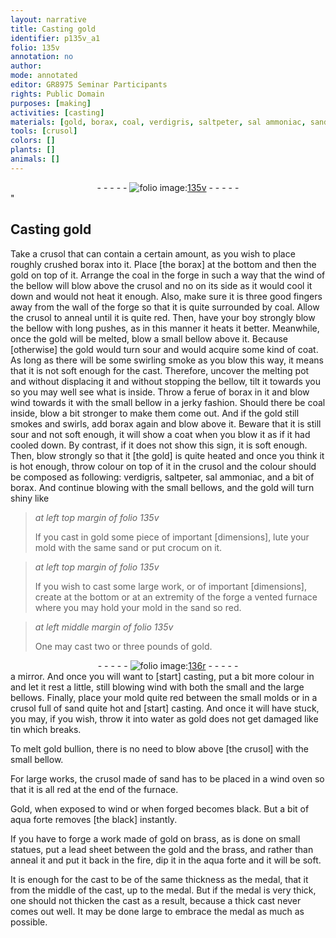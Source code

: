```yaml
---
layout: narrative
title: Casting gold
identifier: p135v_a1
folio: 135v
annotation: no
author:
mode: annotated
editor: GR8975 Seminar Participants
rights: Public Domain
purposes: [making]
activities: [casting]
materials: [gold, borax, coal, verdigris, saltpeter, sal ammoniac, sand, crocum, Gold, aqua forte, brass, lead]
tools: [crusol]
colors: []
plants: []
animals: []
---
```


 <div class="folio" align="center">- - - - - <a href="http://gallica.bnf.fr/ark:/12148/btv1b10500001g/f276.item.r=" target="_blank"><img src="https://cu-mkp.github.io/GR8975-edition/assets/photo-icon.png" alt="folio image: " style="display:inline-block; margin-bottom:-3px;"/>135v</a> - - - - - </div>" 

## Casting <span class="material">gold</span>

  <span class="activity"></span> 
 Take a <span class="tool">crusol</span> that can contain a certain amount, as you wish to place roughly crushed <span class="material">borax</span> into it. Place [the borax] at the bottom and then the <span class="material">gold</span> on top of it. Arrange the <span class="material">coal</span> in the forge in such a way that the wind of the bellow will blow above the <span class="tool">crusol</span> and no on its side as it would cool it down and would not heat it enough. Also, make sure it is three good fingers away from the wall of the forge so that it is quite surrounded by coal. Allow the <span class="tool">crusol</span> to anneal until it is quite red. Then, have your boy strongly blow the bellow with long pushes, as in this manner it heats it better. Meanwhile, once the <span class="material">gold</span> will be melted, blow a small bellow above it. Because [otherwise] the <span class="material">gold</span> would turn sour and would acquire some kind of coat. As long as there will be some swirling smoke as you blow this way, it means that it is not soft enough for the cast. Therefore, uncover the melting pot and without displacing it and without stopping the bellow, tilt it towards you so you may well see what is inside. Throw a ferue of <span class="material">borax</span> in it and blow wind towards it with the small bellow in a jerky fashion. Should there be <span class="material">coal</span> inside, blow a bit stronger to make them come out. And if the <span class="material">gold</span> still smokes and swirls, add <span class="material">borax</span> again and blow above it. Beware that it is still sour and not soft enough, it will show a coat when you blow it as if it had cooled down. By contrast, if it does not show this sign, it is soft enough. Then, blow strongly so that it [the gold] is quite heated and once you think it is hot enough, throw colour on top of it in the <span class="tool">crusol</span> and the colour should be composed as following: <span class="material">verdigris</span>, <span class="material">saltpeter</span>, <span class="material">sal ammoniac</span>, and a bit of borax. And continue blowing with the small bellows, and the <span class="material">gold</span> will turn shiny like 
 
> *at left top margin of folio 135v*
> 
> If you cast in <span class="material">gold</span> some piece of important [dimensions], lute your mold with the same <span class="material">sand</span> or put <span class="material">crocum</span> on it. 
 
> *at left top margin of folio 135v*
> 
> If you wish to cast some large work, or of important [dimensions], create at the bottom or at an extremity of the forge a vented furnace where you may hold your mold in the <span class="material">sand</span> so red. 
 
> *at left middle margin of folio 135v*
> 
> One may cast two or three <span class="unit">pounds</span> of <span class="material">gold</span>. 
 <div class="folio" align="center">- - - - - <a href="http://gallica.bnf.fr/ark:/12148/btv1b10500001g/f277.item.r=" target="_blank"><img src="https://cu-mkp.github.io/GR8975-edition/assets/photo-icon.png" alt="folio image: " style="display:inline-block; margin-bottom:-3px;"/>136r</a> - - - - - </div> 
 a mirror. And once you will want to [start] casting, put a bit more colour in and let it rest a little, still blowing wind with both the small and the large bellows. Finally, place your mold quite red between the small molds or in a <span class="tool">crusol</span> full of <span class="material">sand</span> quite hot and [start] casting. And once it will have stuck, you may, if you wish, throw it into water as <span class="material">gold</span> does not get damaged like tin which breaks. 
 
 To melt <span class="material">gold</span> bullion, there is no need to blow above [the crusol] with the small bellow. 
 
 For large works, the <span class="tool">crusol</span> made of <span class="material">sand</span> has to be placed in a wind oven so that it is all red at the end of the furnace. 
 
 <span class="material">Gold</span>, when exposed to wind or when forged becomes black. But a bit of <span class="material">aqua forte</span> removes [the black] instantly. 
 
 If you have to forge a work made of <span class="material">gold</span> on <span class="material">brass</span>, as is done on small statues, put a <span class="material">lead</span> sheet between the <span class="material">gold</span> and the <span class="material">brass</span>, and rather than anneal it and put it back in the fire, dip it in the <span class="material">aqua forte</span> and it will be soft. 
 
 It is enough for the cast to be of the same thickness as the medal, that it from the middle of the cast, up to the medal. But if the medal is very thick, one should not thicken the cast as a result, because a thick cast never comes out well. It may be done large to embrace the medal as much as possible. 
 
